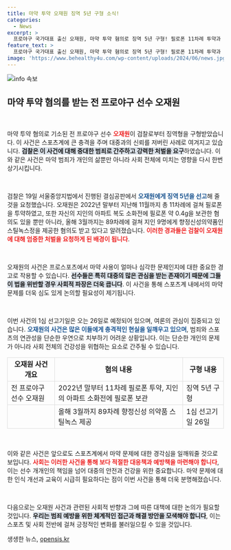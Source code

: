 ```yaml
---
title: 마약 투약 오재원 징역 5년 구형 소식!
categories:
  - News
excerpt: >
  프로야구 국가대표 출신 오재원, 마약 투약 혐의로 징역 5년 구형! 필로폰 11차례 투약과 대량 소지 혐의로 법정에 서게 된 그의 운명은? 1심 선고는 이달 26일!
feature_text: >
  프로야구 국가대표 출신 오재원, 마약 투약 혐의로 징역 5년 구형! 필로폰 11차례 투약과 대량 소지 혐의로 법정에 서게 된 그의 운명은? 1심 선고는 이달 26일!
image: 'https://www.behealthy4u.com/wp-content/uploads/2024/06/news.jpg'
---
```


<p><img src="https://www.behealthy4u.com/wp-content/uploads/2024/06/news.jpg" alt="info 속보" /></p>

<h2 data-ke-size="size26">마약 투약 혐의를 받는 전 프로야구 선수 오재원</h2>

<p data-ke-size="size16">&nbsp;</p>

<p>마약 투약 혐의로 기소된 전 프로야구 선수 <b><span style="color: #ee2323;">오재원</span></b>이 검찰로부터 징역형을 구형받았습니다. 이 사건은 스포츠계에 큰 충격을 주며 대중과의 신뢰를 저버린 사례로 여겨지고 있습니다. <b><span style="background-color: #21538527;">검찰은 이 사건에 대해 중대한 범죄로 간주하고 강력한 처벌을 요구</span></b>하였습니다. 이와 같은 사건은 마약 범죄가 개인의 삶뿐만 아니라 사회 전체에 미치는 영향을 다시 한번 상기시킵니다.</p>

<p data-ke-size="size16">&nbsp;</p>

<p>검찰은 19일 서울중앙지법에서 진행된 결심공판에서 <b><span style="color: #1a5490;">오재원에게 징역 5년을 선고</span></b>해 줄 것을 요청했습니다. 오재원은 2022년 말부터 지난해 11월까지 총 11차례에 걸쳐 필로폰을 투약하였고, 또한 자신의 지인의 아파트 복도 소화전에 필로폰 약 0.4g을 보관한 혐의도 있을 뿐만 아니라, 올해 3월까지는 89차례에 걸쳐 지인 9명에게 향정신성의약품인 스틸녹스정을 제공한 혐의도 받고 있다고 알려졌습니다. <b><span style="color: #ee2323;">이러한 경과들은 검찰이 오재원에 대해 엄중한 처벌을 요청하게 된 배경이 됩니다</span></b>.</p>

<p data-ke-size="size16">&nbsp;</p>

<p>오재원의 사건은 프로스포츠에서 마약 사용이 얼마나 심각한 문제인지에 대한 중요한 경고로 작용할 수 있습니다. <b><span style="background-color: #21538527;">선수들은 특히 대중의 많은 관심을 받는 존재이기 때문에 그들이 법을 위반할 경우 사회적 파장은 더욱 큽니다</span></b>. 이 사건을 통해 스포츠계 내에서의 마약 문제를 더욱 심도 있게 논의할 필요성이 제기됩니다.</p>

<p data-ke-size="size16">&nbsp;</p>

<p>이번 사건의 1심 선고기일은 오는 26일로 예정되어 있으며, 여론의 관심이 집중되고 있습니다. <b><span style="color: #1a5490;">오재원의 사건은 많은 이들에게 충격적인 현실을 일깨우고 있으며</span></b>, 범죄와 스포츠의 연관성을 단순한 우연으로 치부하기 어려운 상황입니다. 이는 단순한 개인의 문제가 아니라 사회 전체의 건강성을 위협하는 요소로 간주될 수 있습니다.</p>

<table style="width: 100%; border-collapse: collapse;">
<tr>
<td style="border: 1px solid #dddddd; text-align: center; height: 40px;"><b>오재원 사건 개요</b></td>
<td style="border: 1px solid #dddddd; text-align: center; height: 40px;"><b>혐의 내용</b></td>
<td style="border: 1px solid #dddddd; text-align: center; height: 40px;"><b>구형 내용</b></td>
</tr>
<tr>
<td style="border: 1px solid #dddddd;">전 프로야구 선수 오재원</td>
<td style="border: 1px solid #dddddd;">2022년 말부터 11차례 필로폰 투약, 지인의 아파트 소화전에 필로폰 보관</td>
<td style="border: 1px solid #dddddd;">징역 5년 구형</td>
</tr>
<tr>
<td style="border: 1px solid #dddddd;"></td>
<td style="border: 1px solid #dddddd;">올해 3월까지 89차례 향정신성 의약품 스틸녹스 제공</td>
<td style="border: 1px solid #dddddd;">1심 선고기일 26일</td>
</tr>
</table>

<p data-ke-size="size16">&nbsp;</p>

<p>이와 같은 사건은 앞으로도 스포츠계에서 마약 문제에 대한 경각심을 일깨워줄 것으로 보입니다. <b><span style="color: #ee2323;">사회는 이러한 사건을 통해 보다 적절한 대응책과 예방책을 마련해야 합니다</span></b>, 이는 선수 개개인의 책임을 넘어 대중의 안전과 건강을 위한 중요합니다. 마약 문제에 대한 인식 개선과 교육이 시급히 필요하다는 점이 이번 사건을 통해 더욱 분명해졌습니다. </p>

<p data-ke-size="size16">&nbsp;</p> 

<p>다음으로는 오재원 사건과 관련된 사회적 반향과 그에 따른 대책에 대한 논의가 필요할 것입니다. <b><span style="background-color: #21538527;">우리는 범죄 예방을 위한 체계적인 접근과 해결 방안을 모색해야 합니다</span></b>, 이는 스포츠 및 사회 전반에 걸쳐 긍정적인 변화를 불러일으킬 수 있을 것입니다.</p>
생생한 뉴스, <a href="https://opensis.kr" rel="dofollow">opensis.kr</a>


